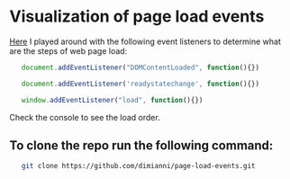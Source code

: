 # Visualization of page load events

[Here](https://dimianni.github.io/page-load-events/) I played around with the following event listeners to determine what are the steps of web page load:

```JavaScript
   document.addEventListener("DOMContentLoaded", function(){})
```
```JavaScript
   document.addEventListener('readystatechange', function(){})
```
```JavaScript
   window.addEventListener("load", function(){})
```

Check the console to see the load order.

## To clone the repo run the following command:

```bash
   git clone https://github.com/dimianni/page-load-events.git
```
